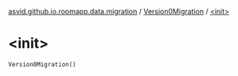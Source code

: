 [asvid.github.io.roomapp.data.migration](../index.md) / [Version0Migration](index.md) / [&lt;init&gt;](./-init-.md)

# &lt;init&gt;

`Version0Migration()`